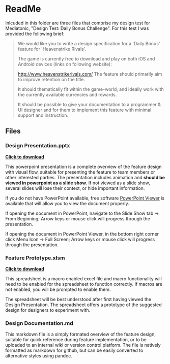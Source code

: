 # ReadMe

Inlcuded in this folder are three files that comprise my design test for Mediatonic, "Design Test: Daily Bonus Challenge". For this test I was provided the following brief:

>We would like you to write a design specification for a 'Daily Bonus' feature for 'Heavenstrike Rivals'.
>
>The game is currently free to download and play on both iOS and Android devices (links on following website):
>
>http://www.heavenstrikerivals.com/
>The feature should primarily aim to improve retention on the title.
>
>It should thematically fit within the game-world, and ideally work with the currently available currencies and rewards.
>
>It should be possible to give your documentation to a programmer & UI designer and for them to implement this feature with minimal support and instruction.

## Files

### Design Presentation.pptx

[**Click to download**](https://github.com/Gianni89/DesignTest/blob/master/Heavenstrike%20Rivals%20-%20Feature%20Design/Design%20Presentation.pptx?raw=true)

This powerpoint presentation is a complete overview of the feature design with visual flow, suitable for presenting the feature to team members or other interested parties. The presentation includes animation and **should be viewed in powerpoint as a slide show**. If not viewed as a slide show, several slides will lose their context, or hide important information.

If you do not have PowerPoint available, free software [PowerPoint Viewer](http://filehippo.com/download_powerpoint/download/b091063e0658609d3c5f0b8883a9139d/) is available that will allow you to view the document properly.

If opening the document in PowerPoint, navigate to the Slide Show tab -> From Beginning; Arrow keys or mouse click will progress through the presentation.

If opening the document in PowerPoint Viewer, in the bottom right corner click Menu Icon -> Full Screen; Arrow keys or mouse click will progress through the presentation.

### Feature Prototype.xlsm

[**Click to download**](https://github.com/Gianni89/DesignTest/blob/master/Heavenstrike%20Rivals%20-%20Feature%20Design/Feature%20Prototype.xlsm?raw=true)

This spreadsheet is a macro enabled excel file and macro functionality will need to be enabled for the spreadsheet to function correctly. If macros are not enabled, you will be prompted to enable them.

The spreadsheet will be best understood after first having viewed the Design Presentation. The spreadsheet offers a prototype of the suggested design for designers to experiment with.

### Design Documentation.md

This markdown file is a simply formated overview of the feature design, suitable for quick reference during feature implementation, or to be uploaded to an internal wiki or version control platform. The file is natively formatted as markdown for github, but can be easily converted to alternative styles using pandoc.
